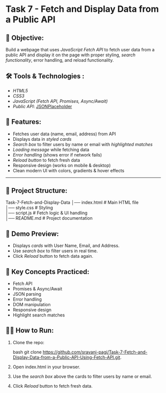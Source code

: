# Task 7 - Fetch and Display Data from a Public API

## 📌 Objective:

Build a webpage that uses *JavaScript Fetch API* to fetch user data from a public API and display it on the page with proper styling, *search functionality*, error handling, and reload functionality.

## 🛠 Tools & Technologies :

* *HTML5*
* *CSS3*
* *JavaScript (Fetch API, Promises, Async/Await)*
* *Public API*: [JSONPlaceholder](https://jsonplaceholder.typicode.com/users)


## 🚀 Features:

* Fetches user data (name, email, address) from API
* Displays data in *styled cards*
* *Search box* to filter users by name or email with *highlighted matches*
* *Loading message* while fetching data
* *Error handling* (shows error if network fails)
* *Reload button* to fetch fresh data
* Responsive design (works on mobile & desktop)
* Clean modern UI with colors, gradients & hover effects

---

## 📂 Project Structure:


Task-7-Fetch-and-Display-Data
│── index.html      # Main HTML file  
│── style.css       # Styling  
│── script.js       # Fetch logic & UI handling  
│── README.md       # Project documentation  


## 📸 Demo Preview:

* Displays *cards* with User Name, Email, and Address.
* Use *search box* to filter users in real time.
* Click *Reload* button to fetch data again.

## 🔑 Key Concepts Practiced:

* Fetch API
* Promises & Async/Await
* JSON parsing
* Error handling
* DOM manipulation
* Responsive design
* Highlight search matches

## 🧑‍💻 How to Run:

1. Clone the repo:

   bash
   git clone https://github.com/sravani-pagi/Task-7-Fetch-and-Display-Data-from-a-Public-API-Using-Fetch-API.git.
   
2. Open index.html in your browser.
3. Use the *search box* above the cards to filter users by name or email.
4. Click *Reload* button to fetch fresh data.
